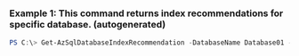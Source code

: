 ### Example 1: This command returns index recommendations for specific database. (autogenerated)
```powershell
PS C:\> Get-AzSqlDatabaseIndexRecommendation -DatabaseName Database01 -ResourceGroupName ResourceGroup01 -ServerName Server01
```

